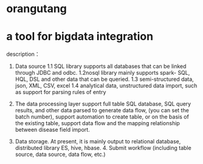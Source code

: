 # orangutang 
# a tool for bigdata  integration


description：
1. Data source 
   1.1 SQL library supports all databases that can be linked through JDBC and odbc.
   1.2nosql library mainly supports spark- SQL, HQL, DSL and other data that can be queried.
   1.3 semi-structured data, json, XML, CSV, excel 
   1.4 analytical data, unstructured data import, such as support for parsing rules of entry 

2. The data processing layer support full table SQL database, SQL query results, and other data parsed to generate data flow, (you can set the batch number), 
   support automation to create table, or on the basis of the existing table, support data flow and the mapping relationship between disease field import. 

3. Data storage. At present, it is mainly output to relational database, distributed library ES, hive, hbase. 4. Submit workflow (including table source, data source, data flow, etc.)
